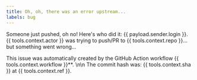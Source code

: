 ```yaml
---
title: Oh, oh, there was an error upstream...
labels: bug
---
```

Someone just pushed, oh no! Here's who did it: {{ payload.sender.login }}.
{{ tools.context.actor }} was trying to push/PR to {{ tools.context.repo }}... but something went wrong...

This issue was automatically created by the GitHub Action workflow {{ tools.context.workflow }}**. \n\n The commit hash was: {{ tools.context.sha }} at {{ tools.context.ref }}.